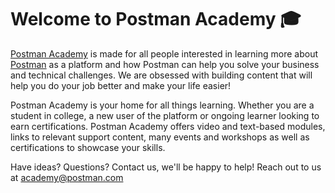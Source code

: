 # Welcome to Postman Academy 🎓

[Postman Academy](https://academy.postman.com) is made for all people interested in learning more about [Postman](https://www.postman.com) as a platform and how Postman can help you solve your business and technical challenges. We are obsessed with building content that will help you do your job better and make your life easier! 

Postman Academy is your home for all things learning. Whether you are a student in college, a new user of the platform or ongoing learner looking to earn certifications. Postman Academy offers video and text-based modules, links to relevant support content, many events and workshops as well as certifications to showcase your skills.

Have ideas? Questions? Contact us, we'll be happy to help! Reach out to us at academy@postman.com
